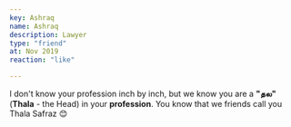```yaml
---
key: Ashraq
name: Ashraq
description: Lawyer
type: "friend"
at: Nov 2019
reaction: "like"

---
```


I don't know your profession inch by inch, but we know you are a **"தல"** (**Thala** - the Head) in your **profession**. You know that we friends call you Thala Safraz 😊
